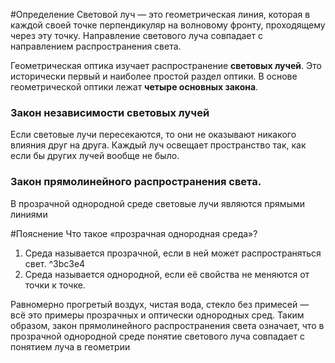 #Определение
Световой луч — это геометрическая линия, которая в каждой своей точке перпендикуляр на волновому фронту, проходящему через эту точку. Направление светового луча совпадает с направлением распространения света.

Геометрическая оптика изучает распространение **световых лучей**. Это исторически первый и наиболее простой раздел оптики. В основе геометрической оптики лежат **четыре основных закона**.

### Закон независимости световых лучей
Если световые лучи пересекаются, то они не оказывают никакого влияния
друг на друга. Каждый луч освещает пространство так, как если бы других лучей вообще не было.

### Закон прямолинейного распространения света.
В прозрачной однородной среде световые лучи являются прямыми линиями

#Пояснение
Что такое «прозрачная однородная среда»? 
1. Среда называется прозрачной, если в ней может распространяться свет.  ^3bc3e4
2. Среда называется однородной, если её свойства не меняются от точки к точке. 

Равномерно прогретый воздух, чистая вода, стекло без примесей — всё это примеры прозрачных и оптически однородных сред. Таким образом, закон прямолинейного распространения света означает, что в прозрачной однородной среде понятие светового луча совпадает с понятием луча в геометрии

